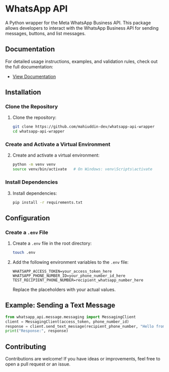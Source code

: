 # WhatsApp API

A Python wrapper for the Meta WhatsApp Business API. This package allows developers to interact with the WhatsApp Business API for sending messages, buttons, and list messages.


## Documentation

For detailed usage instructions, examples, and validation rules, check out the full documentation:

- [View Documentation](https://github.com/mahiuddin-dev/whatsapp-api-wrapper/blob/main/docs/index.md)


## Installation

### Clone the Repository

1. Clone the repository:
   ```bash
   git clone https://github.com/mahiuddin-dev/whatsapp-api-wrapper
   cd whatsapp-api-wrapper
   ```

### Create and Activate a Virtual Environment

2. Create and activate a virtual environment:
   ```bash
   python -m venv venv
   source venv/bin/activate   # On Windows: venv\Scripts\activate
   ```

### Install Dependencies

3. Install dependencies:
   ```bash
   pip install -r requirements.txt
   ```

## Configuration

### Create a `.env` File

1. Create a `.env` file in the root directory:
   ```bash
   touch .env
   ```

2. Add the following environment variables to the `.env` file:
   ```env
   WHATSAPP_ACCESS_TOKEN=your_access_token_here
   WHATSAPP_PHONE_NUMBER_ID=your_phone_number_id_here
   TEST_RECIPIENT_PHONE_NUMBER=recipient_whatsapp_number_here
   ```

   Replace the placeholders with your actual values.

## Example: Sending a Text Message

   ```python
   from whatsapp_api.message.messaging import MessagingClient
   client = MessagingClient(access_token, phone_number_id)
   response = client.send_text_message(recipient_phone_number, "Hello from WhatsApp API!")
   print("Response:", response)
   ```

## Contributing

Contributions are welcome! If you have ideas or improvements, feel free to open a pull request or an issue.
